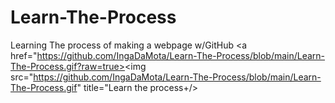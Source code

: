 # Learn-The-Process
Learning The process of making a webpage w/GitHub
<a href="https://github.com/IngaDaMota/Learn-The-Process/blob/main/Learn-The-Process.gif?raw=true><img src="https://github.com/IngaDaMota/Learn-The-Process/blob/main/Learn-The-Process.gif" title="Learn the process+/></a>
